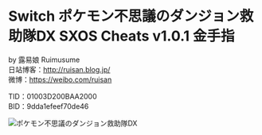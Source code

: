 # Switch ポケモン不思議のダンジョン救助隊DX SXOS Cheats v1.0.1 金手指
by 露易娘 Ruimusume</br>
日站博客：http://ruisan.blog.jp/</br>
微博：https://weibo.com/ruisan</br>

TID：01003D200BAA2000</br>
BID：9dda1efeef70de46

<img src="https://i.imgur.com/dXAjY53.jpg" alt="ポケモン不思議のダンジョン救助隊DX">
